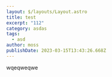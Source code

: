 ```yaml
---
layout: $/layouts/Layout.astro
title: test
excerpt: "112"
category: asdas
tags:
  - asd
author: moss
publishDate: 2023-03-15T13:43:26.668Z
---
```

w﻿qeqweqwe